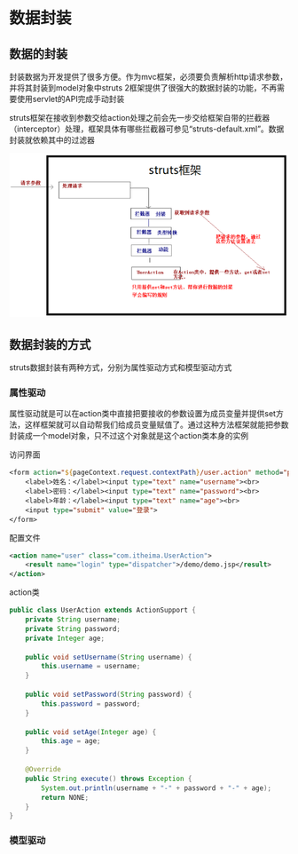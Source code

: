# 数据封装

## 数据的封装

封装数据为开发提供了很多方便。作为mvc框架，必须要负责解析http请求参数，并将其封装到model对象中struts 2框架提供了很强大的数据封装的功能，不再需要使用servlet的API完成手动封装

struts框架在接收到参数交给action处理之前会先一步交给框架自带的拦截器（interceptor）处理，框架具体有哪些拦截器可参见“struts-default.xml”。数据封装就依赖其中的过滤器

![image-20200620130647227](image/数据封装/image-20200620130647227.png)

## 数据封装的方式

struts数据封装有两种方式，分别为属性驱动方式和模型驱动方式

### 属性驱动

属性驱动就是可以在action类中直接把要接收的参数设置为成员变量并提供set方法，这样框架就可以自动帮我们给成员变量赋值了。通过这种方法框架就能把参数封装成一个model对象，只不过这个对象就是这个action类本身的实例

访问界面

```jsp
<form action="${pageContext.request.contextPath}/user.action" method="post">
    <label>姓名：</label><input type="text" name="username"><br>
    <label>密码：</label><input type="text" name="password"><br>
    <label>年龄：</label><input type="text" name="age"><br>
    <input type="submit" value="登录">
</form>
```

配置文件

```xml
<action name="user" class="com.itheima.UserAction">
    <result name="login" type="dispatcher">/demo/demo.jsp</result>
</action>
```

action类

```java
public class UserAction extends ActionSupport {
    private String username;
    private String password;
    private Integer age;

    public void setUsername(String username) {
        this.username = username;
    }

    public void setPassword(String password) {
        this.password = password;
    }

    public void setAge(Integer age) {
        this.age = age;
    }

    @Override
    public String execute() throws Exception {
        System.out.println(username + "-" + password + "-" + age);
        return NONE;
    }
}
```

### 模型驱动

